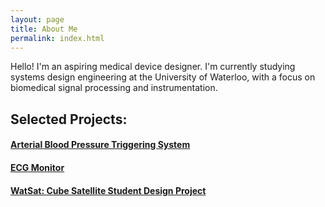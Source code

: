 ```yaml
---
layout: page
title: About Me
permalink: index.html
---
```


Hello! I'm an aspiring medical device designer. I'm currently studying systems design engineering at the University of Waterloo, with a focus on biomedical signal processing and instrumentation. 

## Selected Projects:

#### [Arterial Blood Pressure Triggering System](http://joshbradshaw.github.io/Arterial-BP-MRI-Triggering-Unit/)

#### [ECG Monitor](https://github.com/JoshBradshaw/ECG-monitor)

#### [WatSat: Cube Satellite Student Design Project](http://watsat.ca/)
